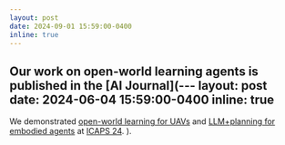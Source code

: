 ```yaml
---
layout: post
date: 2024-09-01 15:59:00-0400
inline: true
---
```

Our work on open-world learning agents is published in the [AI Journal](---
layout: post
date: 2024-06-04 15:59:00-0400
inline: true
---
We demonstrated [open-world learning for UAVs](https://openreview.net/forum?id=PJzlAcRO72) and [LLM+planning for embodied agents](https://openreview.net/forum?id=62frmxeAPp) at [ICAPS 24](https://icaps24.icaps-conference.org/home/). 
).  
